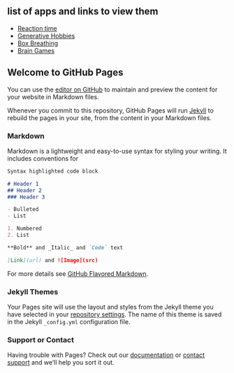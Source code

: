 ## list of apps and links to view them
- [Reaction time](https://rohit-das.github.io/rohitdas.github.io/reaction_time.html)
- [Generative Hobbies](https://rohit-das.github.io/rohitdas.github.io/generative_hobbies.html)
- [Box Breathing](https://rohit-das.github.io/rohitdas.github.io/boxbreathing.html)
- [Brain Games](https://rohit-das.github.io/rohitdas.github.io/braingames.html)


## Welcome to GitHub Pages

You can use the [editor on GitHub](https://github.com/rohit-das/rohit-das.github.io/edit/master/README.md) to maintain and preview the content for your website in Markdown files.

Whenever you commit to this repository, GitHub Pages will run [Jekyll](https://jekyllrb.com/) to rebuild the pages in your site, from the content in your Markdown files.

### Markdown

Markdown is a lightweight and easy-to-use syntax for styling your writing. It includes conventions for

```markdown
Syntax highlighted code block

# Header 1
## Header 2
### Header 3

- Bulleted
- List

1. Numbered
2. List

**Bold** and _Italic_ and `Code` text

[Link](url) and ![Image](src)
```

For more details see [GitHub Flavored Markdown](https://guides.github.com/features/mastering-markdown/).

### Jekyll Themes

Your Pages site will use the layout and styles from the Jekyll theme you have selected in your [repository settings](https://github.com/rohit-das/rohit-das.github.io/settings). The name of this theme is saved in the Jekyll `_config.yml` configuration file.

### Support or Contact

Having trouble with Pages? Check out our [documentation](https://help.github.com/categories/github-pages-basics/) or [contact support](https://github.com/contact) and we’ll help you sort it out.
